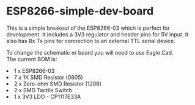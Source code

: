 # ESP8266-simple-dev-board
This is a simple breakout of the ESP8266-03 which is perfect for development. It includes a 3V3 regulator and header pins for 5V input. It also has Rx Tx pins for connection to an external TTL serial device. <br>

To change the schematic or board you will need to use Eagle Cad.<br>
<bl>
The current BOM is:
<li>1 x ESP8266-03</li>
<li>7 x 1K SMD Resistor (0805)</li>
<li>2 x Zero-ohm SMD Resistor (1206)</li>
<li>2 x SMD Tactile Switch</li>
<li>1 x 3V3 LDO - CP1117E33A</li>

